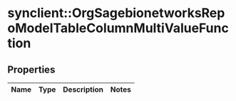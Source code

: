 # synclient::OrgSagebionetworksRepoModelTableColumnMultiValueFunction


## Properties
Name | Type | Description | Notes
------------ | ------------- | ------------- | -------------


